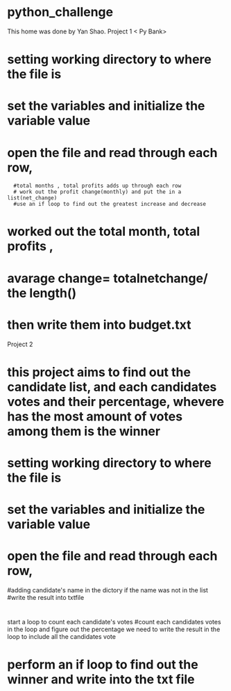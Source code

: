 # python_challenge
This home was done by Yan Shao.
Project 1 < Py Bank>

# setting working directory to where the file is 
# set the variables and initialize the variable value
# open the file and read through each row, 
      #total months , total profits adds up through each row
      # work out the profit change(monthly) and put the in a list(net_change)
      #use an if loop to find out the greatest increase and decrease
# worked out the total month, total profits , 
# avarage change= totalnetchange/ the length()

# then write them into budget.txt


Project 2 <Py Poll>

 # this project aims to find out the candidate list, and each candidates votes and their percentage, whevere has the most amount of votes among them is the winner

# setting working directory to where the file is 
# set the variables and initialize the variable value
# open the file and read through each row, 
   #adding candidate's name in the dictory if the name was not in the list 
   #write the result into txtfile
#
##
start a loop to count each candidate's votes 
#count each candidates votes in the loop and figure out the percentage 
we need to write the result in the loop to include all the candidates vote

# perform an if loop to find out the winner and write into the txt file 

      
